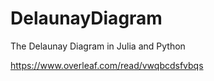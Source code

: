 # DelaunayDiagram
The Delaunay Diagram in Julia and Python


https://www.overleaf.com/read/vwqbcdsfvbqs
